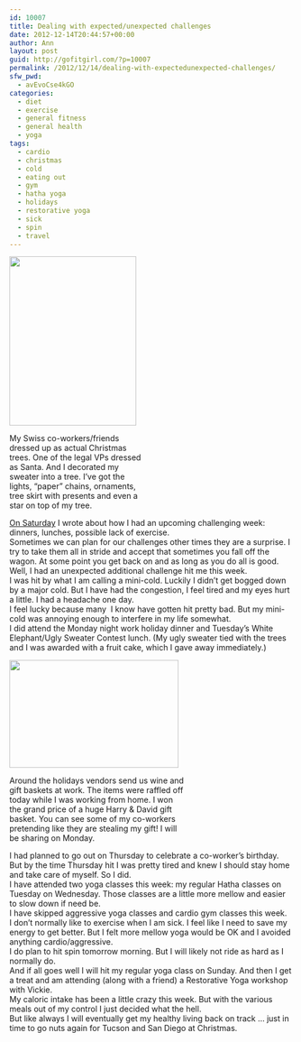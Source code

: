 ```yaml
---
id: 10007
title: Dealing with expected/unexpected challenges
date: 2012-12-14T20:44:57+00:00
author: Ann
layout: post
guid: http://gofitgirl.com/?p=10007
permalink: /2012/12/14/dealing-with-expectedunexpected-challenges/
sfw_pwd:
  - avEvoCse4kGO
categories:
  - diet
  - exercise
  - general fitness
  - general health
  - yoga
tags:
  - cardio
  - christmas
  - cold
  - eating out
  - gym
  - hatha yoga
  - holidays
  - restorative yoga
  - sick
  - spin
  - travel
---
```

<div id="attachment_10008" style="width: 235px" class="wp-caption alignleft">
  <img class="size-medium wp-image-10008" title="christmas trees" src="http://gofitgirl.com/wp-content/uploads/2012/12/christmas-trees--225x300.jpg" alt="" width="225" height="300" /></a>
  
  <p class="wp-caption-text">
    My Swiss co-workers/friends dressed up as actual Christmas trees. One of the legal VPs dressed as Santa. And I decorated my sweater into a tree. I&#8217;ve got the lights, &#8220;paper&#8221; chains, ornaments, tree skirt with presents and even a star on top of my tree.
  </p>
</div>

  
[On Saturday](http://gofitgirl.com/?p=9972) I wrote about how I had an upcoming challenging week: dinners, lunches, possible lack of exercise.  
Sometimes we can plan for our challenges other times they are a surprise. I try to take them all in stride and accept that sometimes you fall off the wagon. At some point you get back on and as long as you do all is good.  
Well, I had an unexpected additional challenge hit me this week.  
I was hit by what I am calling a mini-cold. Luckily I didn&#8217;t get bogged down by a major cold. But I have had the congestion, I feel tired and my eyes hurt a little. I had a headache one day.  
I feel lucky because many  I know have gotten hit pretty bad. But my mini-cold was annoying enough to interfere in my life somewhat.  
I did attend the Monday night work holiday dinner and Tuesday&#8217;s White Elephant/Ugly Sweater Contest lunch. (My ugly sweater tied with the trees and I was awarded with a fruit cake, which I gave away immediately.)  


<div id="attachment_10009" style="width: 310px" class="wp-caption alignright">
  <a href="http://gofitgirl.com/?attachment_id=10009" rel="attachment wp-att-10009"><img class="size-medium wp-image-10009" title="harry & david" src="http://gofitgirl.com/wp-content/uploads/2012/12/harry-david-300x191.png" alt="" width="300" height="191" /></a>
  
  <p class="wp-caption-text">
    Around the holidays vendors send us wine and gift baskets at work. The items were raffled off today while I was working from home. I won the grand price of a huge Harry & David gift basket. You can see some of my co-workers pretending like they are stealing my gift! I will be sharing on Monday.
  </p>
</div>

  
I had planned to go out on Thursday to celebrate a co-worker&#8217;s birthday. But by the time Thursday hit I was pretty tired and knew I should stay home and take care of myself. So I did.  
I have attended two yoga classes this week: my regular Hatha classes on Tuesday on Wednesday. Those classes are a little more mellow and easier to slow down if need be.  
I have skipped aggressive yoga classes and cardio gym classes this week.  
I don&#8217;t normally like to exercise when I am sick. I feel like I need to save my energy to get better. But I felt more mellow yoga would be OK and I avoided anything cardio/aggressive.  
I do plan to hit spin tomorrow morning. But I will likely not ride as hard as I normally do.  
And if all goes well I will hit my regular yoga class on Sunday. And then I get a treat and am attending (along with a friend) a Restorative Yoga workshop with Vickie.  
My caloric intake has been a little crazy this week. But with the various meals out of my control I just decided what the hell.  
But like always I will eventually get my healthy living back on track &#8230; just in time to go nuts again for Tucson and San Diego at Christmas.